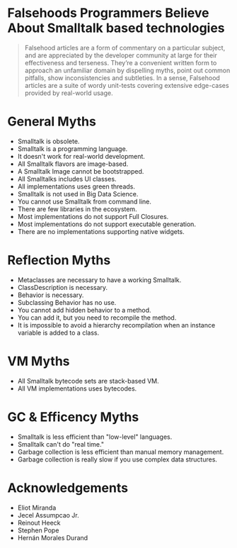 # Falsehoods Programmers Believe About Smalltalk based technologies

> Falsehood articles are a form of commentary on a particular subject, and are appreciated by the developer community at large for their effectiveness and terseness. They’re a convenient written form to approach an unfamiliar domain by dispelling myths, point out common pitfalls, show inconsistencies and subtleties.
> In a sense, Falsehood articles are a suite of wordy unit-tests covering extensive edge-cases provided by real-world usage.

# General Myths

  - Smalltalk is obsolete.
  - Smalltalk is a programming language.
  - It doesn't work for real-world development.
  - All Smalltalk flavors are image-based.
  - A Smalltalk Image cannot be bootstrapped.
  - All Smalltalks includes UI classes.
  - All implementations uses green threads.
  - Smalltalk is not used in Big Data Science.
  - You cannot use Smalltalk from command line.
  - There are few libraries in the ecosystem.
  - Most implementations do not support Full Closures.
  - Most implementations do not support executable generation.
  - There are no implementations supporting native widgets.
  
# Reflection Myths
  
  - Metaclasses are necessary to have a working Smalltalk.
  - ClassDescription is necessary.
  - Behavior is necessary.
  - Subclassing Behavior has no use. 
  - You cannot add hidden behavior to a method.
  - You can add it, but you need to recompile the method.
  - It is impossible to avoid a hierarchy recompilation when an instance variable is added to a class.

# VM Myths

  - All Smalltalk bytecode sets are stack-based VM.
  - All VM implementations uses bytecodes.

# GC & Efficency Myths

  - Smalltalk is less efficient than "low-level" languages.
  - Smalltalk can't do "real time."
  - Garbage collection is less efficient than manual memory management.
  - Garbage collection is really slow if you use complex data structures.

# Acknowledgements

- Eliot Miranda
- Jecel Assumpcao Jr.
- Reinout Heeck
- Stephen Pope
- Hernán Morales Durand
